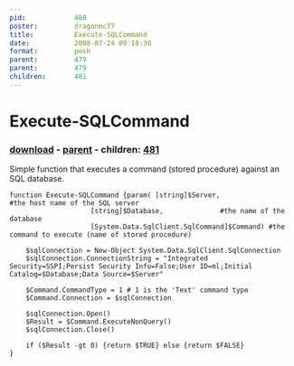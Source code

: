 ```yaml
---
pid:            480
poster:         dragonmc77
title:          Execute-SQLCommand
date:           2008-07-24 09:18:30
format:         posh
parent:         479
parent:         479
children:       481
---
```


# Execute-SQLCommand

### [download](480.ps1) - [parent](479.md) - children: [481](481.md)

Simple function that executes a command (stored procedure) against an SQL database.

```posh
function Execute-SQLCommand {param(	[string]$Server,				#the host name of the SQL server
					[string]$Database,				#the name of the database
					[System.Data.SqlClient.SqlCommand]$Command)	#the command to execute (name of stored procedure)

	$sqlConnection = New-Object System.Data.SqlClient.SqlConnection
	$sqlConnection.ConnectionString = "Integrated Security=SSPI;Persist Security Info=False;User ID=ml;Initial Catalog=$Database;Data Source=$Server"
	
	$Command.CommandType = 1 # 1 is the 'Text' command type
	$Command.Connection = $sqlConnection
	
	$sqlConnection.Open()
	$Result = $Command.ExecuteNonQuery()
	$sqlConnection.Close()
	
	if ($Result -gt 0) {return $TRUE} else {return $FALSE}
}
```
